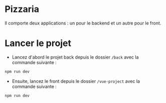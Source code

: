 # Pizzaria

Il comporte deux applications : un pour le backend et un autre pour le front.

# Lancer le projet

- Lancez d'abord le projet back depuis le dossier `/back` avec la commande suivante : 

```sh
npm run dev
```

- Ensuite, lancez le front depuis le dossier `/vue-project` avec la commande suivante :

```sh
npm run dev
```
